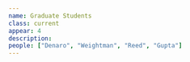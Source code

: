 ```yaml
---
name: Graduate Students
class: current
appear: 4
description: 
people: ["Denaro", "Weightman", "Reed", "Gupta"]
---
```

